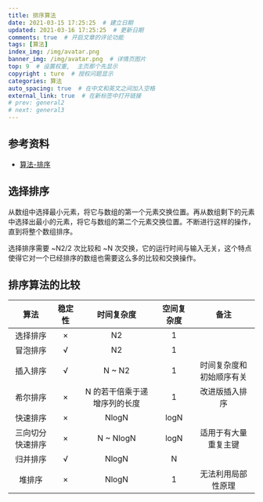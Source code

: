 ```yaml
---
title: 排序算法
date: 2021-03-15 17:25:25  # 建立日期
updated: 2021-03-16 17:25:25  # 更新日期
comments: true  # 开启文章的评论功能
tags: [算法]
index_img: /img/avatar.png
banner_img: /img/avatar.png  # 详情页图片
top: 9  # 设置权重,  主页那个先显示
copyright : ture  # 授权问题显示
categories: 算法
auto_spacing: true  # 在中文和英文之间加入空格
external_link: true  # 在新标签中打开链接
# prev: general2
# next: general3
---
```

<!-- [[toc]]  # 在页面显示目录 -->

## 参考资料

- [算法-排序](http://www.cyc2018.xyz/%E7%AE%97%E6%B3%95/%E5%9F%BA%E7%A1%80/%E7%AE%97%E6%B3%95%20-%20%E6%8E%92%E5%BA%8F.html)

## 选择排序
从数组中选择最小元素，将它与数组的第一个元素交换位置。再从数组剩下的元素中选择出最小的元素，将它与数组的第二个元素交换位置。不断进行这样的操作，直到将整个数组排序。

选择排序需要 ~N2/2 次比较和 ~N 次交换，它的运行时间与输入无关，这个特点使得它对一个已经排序的数组也需要这么多的比较和交换操作。




## 排序算法的比较

算法|	稳定性|	时间复杂度|	空间复杂度|	备注|
:---:|:--:|:--:|:--:|:--:
选择排序|	×|	N2|	1|	
冒泡排序|	√|	N2|	1|	
插入排序|	√|	N ~ N2|	1|	时间复杂度和初始顺序有关|
希尔排序|	×|	N 的若干倍乘于递增序列的长度|	1|	改进版插入排序|
快速排序|	×|	NlogN|	logN|	
三向切分快速排序|	×|	N ~ NlogN|	logN|	适用于有大量重复主键|
归并排序|	√|	NlogN|	N|	
堆排序|	×|	NlogN|	1|	无法利用局部性原理|
